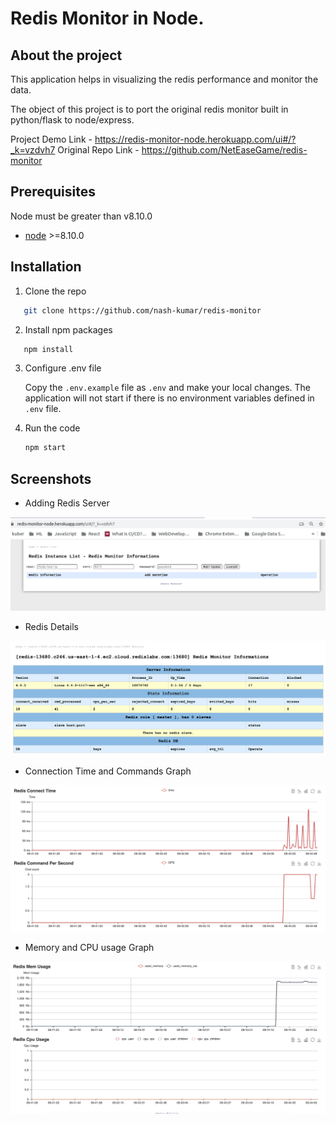 # Redis Monitor in Node.

## About the project

This application helps in visualizing the redis performance and monitor the data.

The object of this project is to port the original redis monitor built in python/flask to node/express.

Project Demo Link - https://redis-monitor-node.herokuapp.com/ui#/?_k=vzdvh7
Original Repo Link - https://github.com/NetEaseGame/redis-monitor

## Prerequisites

Node must be greater than v8.10.0

- [node](https://nodejs.org/en/download/) >=8.10.0

## Installation

1. Clone the repo

```sh
   git clone https://github.com/nash-kumar/redis-monitor
```

2. Install npm packages

```sh
   npm install
```

3. Configure .env file

   Copy the `.env.example` file as `.env` and make your local changes. The application will not start if there is no environment variables defined in `.env` file.

4. Run the code

   ```sh
   npm start
   ```

## Screenshots

- Adding Redis Server

![shot_1.png](/doc/shot_1.png)

- Redis Details

![shot_2.png](/doc/shot_2.png)

- Connection Time and Commands Graph

![shot_3.png](/doc/shot_3.png)

- Memory and CPU usage Graph

![shot_4.png](/doc/shot_4.png)
